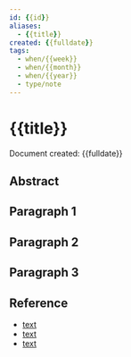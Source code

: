 ```yaml
---
id: {{id}}
aliases:
  - {{title}}
created: {{fulldate}}
tags:
  - when/{{week}}
  - when/{{month}}
  - when/{{year}}
  - type/note
---
```


# {{title}}

Document created: {{fulldate}}

## Abstract

## Paragraph 1

## Paragraph 2

## Paragraph 3

## Reference

- [text](url)
- [text](url)
- [text](url)
